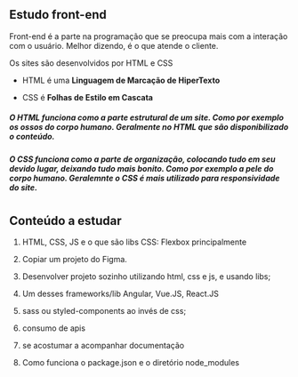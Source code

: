 # 
## Estudo front-end 
<p>Front-end é a parte na programação que se preocupa mais com a interação com o usuário. Melhor dizendo, é o que atende o cliente.</p>

<p>Os sites são desenvolvidos por HTML e CSS</p>

* <p>HTML é uma <strong>Linguagem de Marcação de HiperTexto</strong><p>
* <p>CSS é <strong>Folhas de Estilo em Cascata</strong></p>

<h5>O HTML funciona como a parte estrutural de um site. Como por exemplo os ossos do corpo humano. Geralmente no HTML que são disponibilizado o conteúdo.</h5>

<h5>O CSS funciona como a parte de organização, colocando tudo em seu devido lugar, deixando tudo mais bonito. Como por exemplo a pele do corpo humano. Geralemnte o CSS é mais utilizado para responsividade do site.</h5>

#

## Conteúdo a estudar 

1. HTML, CSS, JS e o que são libs
CSS: Flexbox principalmente 
2. Copiar um projeto do Figma.
3. Desenvolver projeto sozinho utilizando html, css e js, e usando libs;
4. Um desses frameworks/lib Angular, Vue.JS, React.JS
5. sass ou styled-components ao invés de css;
6. consumo de apis
7. se acostumar a acompanhar documentação

8. Como funciona o package.json  e o diretório node_modules 